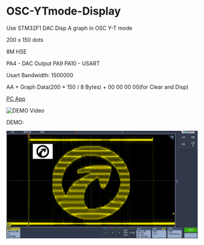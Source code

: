 # OSC-YTmode-Display
 Use STM32F1 DAC Disp A graph in OSC Y-T mode


200 x 150 dots

8M HSE

PA4 - DAC Output
PA9 PA10 - USART

Usart Bandwidth: 1500000

AA + Graph Data(200 * 150 / 8 Bytes) + 00 00 00 00(for Clear and Disp)


[PC App](https://github.com/AnalogDragon/OSC-YTmode-Display/tree/master/qtSource)


![DEMO Video](https://www.bilibili.com/video/av200241112/ "在示波器Y-T模式下 播放BadApple【示波器 BadApple】")

DEMO:

![flir](https://github.com/AnalogDragon/OSC-YTmode-Display/blob/master/image/0.png)




